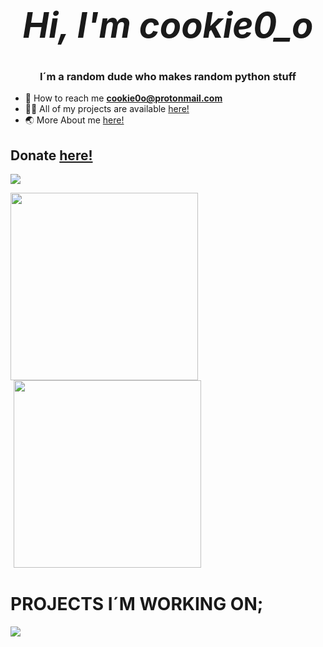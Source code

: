  # _<h1 align="center">Hi, I'm cookie0_o</h1>_
<h3 align="center">I´m a random dude who makes random python stuff</h3>

- 📧 How to reach me **cookie0o@protonmail.com**
- 👨‍💻 All of my projects are available [here!](https://github.com/cookie0o?tab=repositories)   
- 🌏 More About me [here!](https://cookie0o.github.io/personal-website/)  

## **Donate** [**here!**](.github/FUNDING.md)   

<p align="left"> <img src="https://komarev.com/ghpvc/?username=cookie0o&label=Profile%20views&color=ff69b4&style=flat"/> </p>
<div style="margin: 0 auto; display: inline">
    <img style="left: 0; width: 300px;" 
     href="cookie0_o" target="_blank" rel="noreferrer" src="https://github-readme-stats.vercel.app/api?username=cookie0o&show_icons=true&theme=radical"/>
    <img style="margin-left: 5px; margin-bottom: 2px; width: 300px;" 
     src="https://card.yuy1n.io/card/76561198870659737/radical,en,badge,badges,games,screenshots"/>
</div>

# **PROJECTS I´M WORKING ON;**   
![](https://hit.yhype.me/github/profile?user_id=81589649)   
